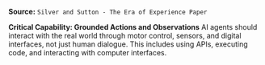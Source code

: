 **Source:** `Silver and Sutton - The Era of Experience Paper`

**Critical Capability: Grounded Actions and Observations**
AI agents should interact with the real world through motor control, sensors, and digital interfaces, not just human dialogue. This includes using APIs, executing code, and interacting with computer interfaces.
